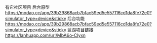 有它社区项目
    后台原型
    https://modao.cc/app/39b29868acb7bfac59ed5e557116cd1da8fe72e0?simulator_type=device&sticky
    后台功能
    https://modao.cc/app/39b29868acb7bfac59ed5e557116cd1da8fe72e0?simulator_type=device&sticky
     蓝湖项目链接
    https://lanhuapp.com/url/MbA6o-CIyxn